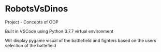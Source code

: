 # RobotsVsDinos
Project - Concepts of OOP

Built in VSCode using Python 3.7.7 virtual environment

Will display pygame visual of the battlefield and fighters based on the users selection of the battefield
